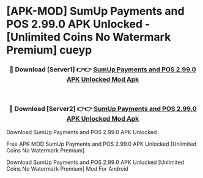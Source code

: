 # [APK-MOD] SumUp  Payments and POS 2.99.0 APK Unlocked - [Unlimited Coins No Watermark Premium] cueyp



<div align="center">
<h3>🔴 Download [Server1] 👉👉 <a href="https://momento.my/?title=SumUp__Payments_and_POS_2.99.0_APK_Unlocked">SumUp  Payments and POS 2.99.0 APK Unlocked Mod Apk</a></h3><br>

<h3>🔴 Download [Server2] 👉👉 <a href="https://momento.my/?title=SumUp__Payments_and_POS_2.99.0_APK_Unlocked">SumUp  Payments and POS 2.99.0 APK Unlocked Mod Apk</a></h3>
</div>



Download SumUp  Payments and POS 2.99.0 APK Unlocked 

Free APK MOD SumUp  Payments and POS 2.99.0 APK Unlocked [Unlimited Coins No Watermark Premium]

Download SumUp  Payments and POS 2.99.0 APK Unlocked [Unlimited Coins No Watermark Premium] Mod For Android

